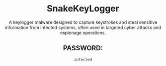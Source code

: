 <div align="center">

# SnakeKeyLogger

A keylogger malware designed to capture keystrokes and steal sensitive information from infected systems, often used in targeted cyber attacks and espionage operations.

## PASSWORD: 

```
infected
```

</div>
